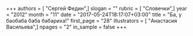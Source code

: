 +++
authors = [ "Сергей Федин",]
slogan = ""
rubric = [ "Словечки",]
year = "2012"
month = "11"
date = "2017-05-24T18:17:07+03:00"
title = "Ба, у баобаба баба бабариха!"
first_page = "28"
illustrators = [ "Анастасия Васильева",]
npages = "2"
in_sample = false
+++
